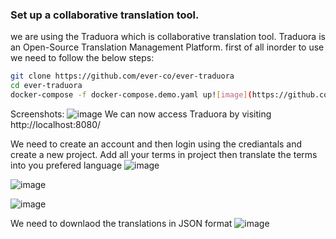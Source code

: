 ### Set up a collaborative translation tool.
we are using the Traduora which is collaborative translation tool.
Traduora is an Open-Source Translation Management Platform.
first of all inorder to use we need to follow the below steps:

```bash
git clone https://github.com/ever-co/ever-traduora
cd ever-traduora
docker-compose -f docker-compose.demo.yaml up![image](https://github.com/user-attachments/assets/2e889d01-d3ae-4b26-860f-995ffac37cf1)

```

Screenshots:
![image](https://github.com/user-attachments/assets/53b8a6cd-3586-459d-bf05-f3b4c48dfd48)
We can now access Traduora by visiting http://localhost:8080/

We need to create an account and then login using the crediantals and create a new project. Add all your terms in project then translate the terms into you prefered language
![image](https://github.com/user-attachments/assets/7238fbd8-a271-4c54-90fa-98ccf96b2bf6)

![image](https://github.com/user-attachments/assets/f9149469-7cf4-4b7c-82b2-5e54b2503d01)

![image](https://github.com/user-attachments/assets/67a1da18-5eb6-4d14-8ba0-abc03fc841b0)

We need to downlaod the translations in JSON format
![image](https://github.com/user-attachments/assets/03c97dd8-3e05-408c-bb44-3cea1384d9b4)

